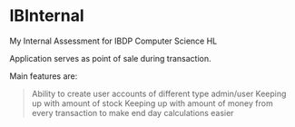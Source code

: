 # IBInternal
My Internal Assessment for IBDP Computer Science HL

Application serves as point of sale during transaction.

Main features are:

> Ability to create user accounts of different type admin/user
> Keeping up with amount of stock 
> Keeping up with amount of money from every transaction to make end day calculations easier
